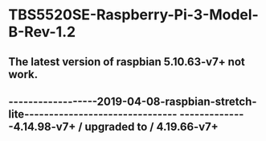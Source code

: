 # TBS5520SE-Raspberry-Pi-3-Model-B-Rev-1.2

The latest version of raspbian 5.10.63-v7+ not work.
---------------------------------------------------------------------------------
------------------2019-04-08-raspbian-stretch-lite-------------------------------
--------------4.14.98-v7+  / upgraded to /  4.19.66-v7+
---------------------------------------------------------------------------------

